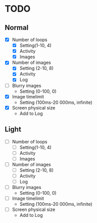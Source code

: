 # TODO

## Normal

- [x] Number of loops
    - [x] Setting(1-10, 4)
    - [x] Activity
    - [x] Images
- [x] Number of images
    - [x] Setting (2-10, 8)
    - [x] Activity
    - [x] Log
- [ ] Blurry images
    - Setting (0-100, 0)
- [x] Image timelimit
    - Setting (100ms-20 000ms, infinite)
- [x] Screen physical size
    - Add to Log

## Light

- [ ] Number of loops
    - [ ] Setting(1-10, 4)
    - [ ] Activity
    - [ ] Images
- [ ] Number of images
    - [ ] Setting (2-10, 8)
    - [ ] Activity
    - [ ] Log
- [ ] Blurry images
    - Setting (0-100, 0)
- [ ] Image timelimit
    - Setting (100ms-20 000ms, infinite)
- [ ] Screen physical size
    - Add to Log
